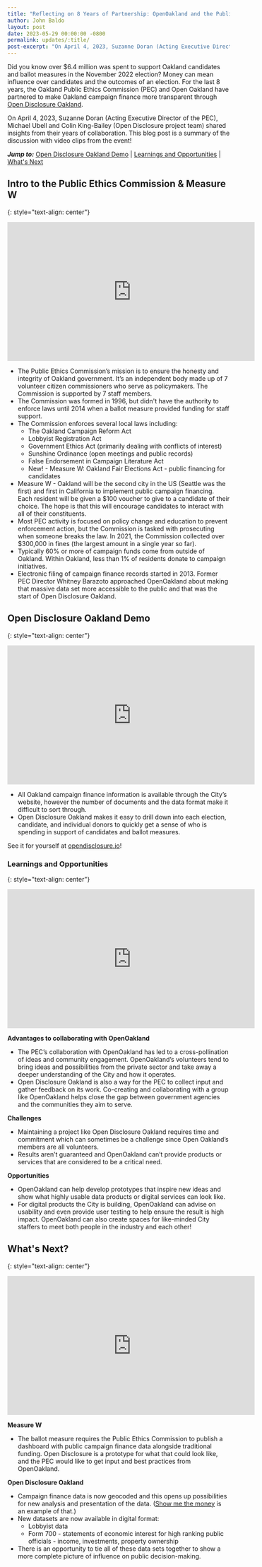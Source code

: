 ```yaml
---
title: "Reflecting on 8 Years of Partnership: OpenOakland and the Public Ethics Commission"
author: John Baldo
layout: post
date: 2023-05-29 00:00:00 -0800
permalink: updates/:title/
post-excerpt: "On April 4, 2023, Suzanne Doran (Acting Executive Director of the PEC), Michael Ubell and Colin King-Bailey (Open Disclosure project team) shared insights from their years of collaboration. This blog post is a summary of the discussion with video clips from the event!"
---
```


Did you know over $6.4 million was spent to support Oakland candidates and ballot measures in the November 2022 election? Money can mean influence over candidates and the outcomes of an election. For the last 8 years, the Oakland Public Ethics Commission (PEC) and Open Oakland have partnered to make Oakland campaign finance more transparent through [Open Disclosure Oakland](http://opendisclosureoakland.org).

On April 4, 2023, Suzanne Doran (Acting Executive Director of the PEC), Michael Ubell and Colin King-Bailey (Open Disclosure project team) shared insights from their years of collaboration. This blog post is a summary of the discussion with video clips from the event!

***Jump to:***
[Open Disclosure Oakland Demo](#open-disclosure-oakland-demo) | [Learnings and Opportunities](#learnings-and-opportunities) | [What's Next](#whats-next)


## Intro to the Public Ethics Commission & Measure W

{: style="text-align: center"}
<div><iframe width="560" height="315" src="https://www.youtube-nocookie.com/embed/jHs9xfgdv2I" title="YouTube video player" frameborder="0" allow="accelerometer; autoplay; clipboard-write; encrypted-media; gyroscope; picture-in-picture; web-share" allowfullscreen></iframe></div>

- The Public Ethics Commission’s mission is to ensure the honesty and integrity of Oakland government. It’s an independent body made up of 7 volunteer citizen commissioners who serve as policymakers. The Commission is supported by 7 staff members.
- The Commission was formed in 1996, but didn't have the authority to enforce laws until 2014 when a ballot measure provided funding for staff support.
- The Commission enforces several local laws including:
	- The Oakland Campaign Reform Act
	- Lobbyist Registration Act
	- Government Ethics Act (primarily dealing with conflicts of interest)
	- Sunshine Ordinance (open meetings and public records)
	- False Endorsement in Campaign Literature Act
	- New! - Measure W: Oakland Fair Elections Act - public financing for candidates
- Measure W - Oakland will be the second city in the US (Seattle was the first) and first in California to implement public campaign financing. Each resident will be given a $100 voucher to give to a candidate of their choice. The hope is that this will encourage candidates to interact with all of their constituents.
- Most PEC activity is focused on policy change and education to prevent enforcement action, but the Commission is tasked with prosecuting when someone breaks the law. In 2021, the Commission collected over $300,000 in fines (the largest amount in a single year so far).
- Typically 60% or more of campaign funds come from outside of Oakland. Within Oakland, less than 1% of residents donate to campaign initiatives.
- Electronic filing of campaign finance records started in 2013. Former PEC Director Whitney Barazoto approached OpenOakland about making that massive data set more accessible to the public and that was the start of Open Disclosure Oakland.

## Open Disclosure Oakland Demo

{: style="text-align: center"}
<div><iframe width="560" height="315" src="https://www.youtube-nocookie.com/embed/Zl0i8UwJUBI" title="YouTube video player" frameborder="0" allow="accelerometer; autoplay; clipboard-write; encrypted-media; gyroscope; picture-in-picture; web-share" allowfullscreen></iframe></div>

- All Oakland campaign finance information is available through the City’s website, however the number of documents and the data format make it difficult to sort through.
- Open Disclosure Oakland makes it easy to drill down into each election, candidate, and individual donors to quickly get a sense of who is spending in support of candidates and ballot measures.

See it for yourself at [opendisclosure.io](https://www.opendisclosure.io)!

### Learnings and Opportunities

{: style="text-align: center"}
<div><iframe width="560" height="315" src="https://www.youtube-nocookie.com/embed/QbPUq6YszuI" title="YouTube video player" frameborder="0" allow="accelerometer; autoplay; clipboard-write; encrypted-media; gyroscope; picture-in-picture; web-share" allowfullscreen></iframe></div>

**Advantages to collaborating with OpenOakland**
- The PEC’s collaboration with OpenOakland has led to a cross-pollination of ideas and community engagement. OpenOakland’s volunteers tend to bring ideas and possibilities from the private sector and take away a deeper understanding of the City and how it operates.
- Open Disclosure Oakland is also a way for the PEC to collect input and gather feedback on its work. Co-creating and collaborating with a group like OpenOakland helps close the gap between government agencies and the communities they aim to serve.

**Challenges**
- Maintaining a project like Open Disclosure Oakland requires time and commitment which can sometimes be a challenge since Open Oakland’s members are all volunteers.
- Results aren’t guaranteed and OpenOakland can’t provide products or services that are considered to be a critical need.

**Opportunities**
- OpenOakland can help develop prototypes that inspire new ideas and show what highly usable data products or digital services can look like.
- For digital products the City is building, OpenOakland can advise on usability and even provide user testing to help ensure the result is high impact.
OpenOakland can also create spaces for like-minded City staffers to meet both people in the industry and each other!

## What's Next?

{: style="text-align: center"}
<div><iframe width="560" height="315" src="https://www.youtube-nocookie.com/embed/75xidD86YD4" title="YouTube video player" frameborder="0" allow="accelerometer; autoplay; clipboard-write; encrypted-media; gyroscope; picture-in-picture; web-share" allowfullscreen></iframe></div>

**Measure W**

- The ballot measure requires the Public Ethics Commission to publish a dashboard with public campaign finance data alongside traditional funding. Open Disclosure is a prototype for what that could look like, and the PEC would like to get input and best practices from OpenOakland.

**Open Disclosure Oakland**

- Campaign finance data is now geocoded and this opens up possibilities for new analysis and presentation of the data. ([Show me the money](https://data.oaklandca.gov/campaign_finance/contribution?electionYear=2023) is an example of that.)
- New datasets are now available in digital format:
	- Lobbyist data
	- Form 700 - statements of economic interest for high ranking public officials - income, investments, property ownership
- There is an opportunity to tie all of these data sets together to show a more complete picture of influence on public decision-making.

